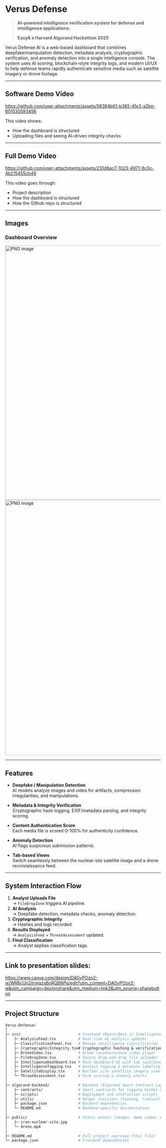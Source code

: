 # Verus Defense 

> **AI-powered intelligence verification system for defense and intelligence applications.**
> 
> **EasyA x Harvard Algorand Hackathon 2025**

Verus Defense AI is a web-based dashboard that combines deepfake/manipulation detection, metadata analysis, cryptographic verification, and anomaly detection into a single intelligence console. The system uses AI scoring, blockchain-style integrity logs, and modern UI/UX to help defense teams rapidly authenticate sensitive media such as satellite imagery or drone footage.

--- 

## Software Demo Video

https://github.com/user-attachments/assets/58384b61-b365-4fe3-a2be-601530593456

This video shows:
- How the dashboard is structured
- Uploading files and seeing AI-driven integrity checks
  
---

## Full Demo Video 

https://github.com/user-attachments/assets/231d8ac7-1023-4971-8c0c-4b215455cb49

This video goes through:
- Project description
- How the dashboard is structured
- How the Github repo is structured
  
---

## Images

### Dashboard Overview
<img width="1511" height="820" alt="PNG image" src="https://github.com/user-attachments/assets/bd1be602-9743-49ac-ba58-3c1a0699fee7" />
<img width="1498" height="824" alt="PNG image" src="https://github.com/user-attachments/assets/92479782-c0bc-4093-99c7-5823f371c76b" />

---

## Features

- **Deepfake / Manipulation Detection**  
  AI models analyze images and video for artifacts, compression irregularities, and manipulations.

- **Metadata & Integrity Verification**  
  Cryptographic hash logging, EXIF/metadata parsing, and integrity scoring.

- **Content Authentication Score**  
  Each media file is scored 0–100% for authenticity confidence.

- **Anomaly Detection**  
  AI flags suspicious submission patterns.

- **Tab-based Views**  
  Switch seamlessly between the nuclear-site satellite image and a drone reconnaissance feed.

---

## System Interaction Flow

1. **Analyst Uploads File**  
   → `FileDropZone` triggers AI pipeline.  
2. **AI Analysis**  
   → Deepfake detection, metadata checks, anomaly detection.  
3. **Cryptographic Integrity**  
   → Hashes and logs recorded.  
4. **Results Displayed**  
   → `AnalysisFeed` + `ThreatAssessment` updated.   
5. **Final Classification**  
   → Analyst applies classification tags.

---

## Link to presentation slides: 

https://www.canva.com/design/DAGyPOzn2-w/WR8cUn2ilrmqzsBoRQBWfg/edit?utm_content=DAGyPOzn2-w&utm_campaign=designshare&utm_medium=link2&utm_source=sharebutton 

---

## Project Structure

```bash
Verus-Defense/
│
├─ src/                          # Frontend (React/Next.js Intelligence Dashboard)
│   ├─ AnalysisFeed.tsx          # Real-time AI analysis updates
│   ├─ ClassificationPanel.tsx   # Manage intelligence classification levels
│   ├─ CryptographicIntegrity.tsx# Cryptographic hashing & verification display
│   ├─ DroneVideo.tsx            # Drone reconnaissance video player
│   ├─ FileDropZone.tsx          # Secure drag-and-drop file uploader
│   ├─ IntelligenceDashboard.tsx # Main dashboard UI with tab switching
│   ├─ IntelligenceTagging.tsx   # Analyst tagging & metadata labeling
│   ├─ SatelliteDisplay.tsx      # Nuclear site satellite imagery view
│   └─ ThreatAssessment.tsx      # Risk scoring & anomaly alerts
│
├─ algorand-backend/             # Backend (Algorand Smart Contract Layer)
│   ├─ contracts/                # Smart contracts for logging hashes & scores
│   ├─ scripts/                  # Deployment and interaction scripts
│   ├─ utils/                    # Helper functions (hashing, transactions)
│   ├─ package.json              # Backend dependencies
│   └─ README.md                 # Backend-specific documentation
│
├─ public/                       # Static assets (images, demo video, etc.)
│   ├─ iran-nuclear-site.jpg
│   └─ drone.mp4
│
├─ README.md                     # Full project overview (this file)
└─ package.json                  # Frontend dependencies
